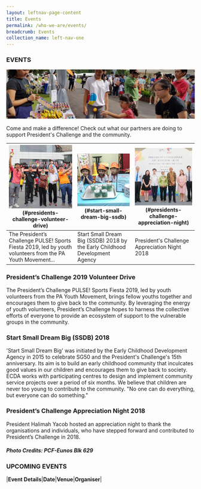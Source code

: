 ```yaml
---
layout: leftnav-page-content
title: Events
permalink: /who-we-are/events/
breadcrumb: Events
collection_name: left-nav-one
---
```


### EVENTS

![Event Top Banner](/images/event-top-banner.jpg "Event Top Banner")

Come and make a difference! Check out what our partners are doing to support President's Challenge and the community.

|![President’s Challenge PULSE! Sports Fiesta 2019](/images/IMG-20190720-WA0018v1.jpg)(#presidents-challenge-volunteer-drive)|![Start Small Dream Big (SSDB) 2018](/images/PCF-Eunos_1.jpg)(#start-small-dream-big-ssdb)|![President's Challenge Appreciation Night 2018](/images/President-s-Challenge-Appreciation-Night.jpg)(#presidents-challenge-appreciation-night)|
|--------------|------------------|-----------------------|
|The President’s Challenge PULSE! Sports Fiesta 2019, led by youth volunteers from the PA Youth Movement...|Start Small Dream Big (SSDB) 2018 by the Early Childhood Development Agency|President's Challenge Appreciation Night 2018|



### President’s Challenge 2019 Volunteer Drive
The President’s Challenge PULSE! Sports Fiesta 2019, led by youth volunteers from the PA Youth Movement, brings fellow youths together and encourages them to give back to the community. By leveraging the energy of youth volunteers, President’s Challenge hopes to harness the collective efforts of everyone to provide an ecosystem of support to the vulnerable groups in the community.


### Start Small Dream Big (SSDB) 2018
'Start Small Dream Big' was initiated by the Early Childhood Development Agency in 2015 to celebrate SG50 and the President's Challenge's 15th anniversary. Its aim is to build an early childhood community that inculcates good values in our children and encourages them to give back to society. ECDA works with participating centres to design and implement community service projects over a period of six months. We believe that children are never too young to contribute to the community. "No one can do everything, but everyone can do something." 


### President’s Challenge Appreciation Night 2018
President Halimah Yacob hosted an appreciation night to thank the organisations and individuals, who have stepped forward and contributed to President’s Challenge in 2018. 


##### Photo Credits: PCF-Eunos Blk 629


### UPCOMING EVENTS

|**Event Details**|**Date**|**Venue**|**Organiser**|
